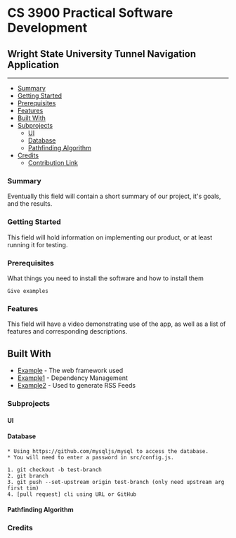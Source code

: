 # CS 3900 Practical Software Development

## Wright State University Tunnel Navigation Application
____
- [Summary](https://github.com/RLey/wsu-tunnel-app/README.md#Summary)
- [Getting Started](https://github.com/RLey/wsu-tunnel-app/README.md)
- [Prerequisites](https://github.com/RLey/wsu-tunnel-app/README.md)
- [Features](https://github.com/RLey/wsu-tunnel-app/README.md)
- [Built With](https://github.com/RLey/wsu-tunnel-app/README.md)
- [Subprojects](https://github.com/RLey/wsu-tunnel-app/README.md)
  - [UI](https://github.com/RLey/wsu-tunnel-app/README.md)
  - [Database](https://github.com/RLey/wsu-tunnel-app/README.md)
  - [Pathfinding Algorithm](https://github.com/RLey/wsu-tunnel-app/README.md)
- [Credits](https://github.com/RLey/wsu-tunnel-app/README.md)
  - [Contribution Link](https://github.com/RLey/wsu-tunnel-app/README.md)

### Summary
Eventually this field will contain a short summary of our project, it's goals, and the results.
### Getting Started
This field will hold information on implementing our product, or at least running it for testing.

### Prerequisites

What things you need to install the software and how to install them

```
Give examples
```

### Features
This field will have a video demonstrating use of the app, as well as a list of features and corresponding descriptions.

## Built With

* [Example](http://www.dropwizard.io/1.0.2/docs/) - The web framework used
* [Example1](https://maven.apache.org/) - Dependency Management
* [Example2](https://rometools.github.io/rome/) - Used to generate RSS Feeds


### Subprojects

  #### UI

  #### Database
    * Using https://github.com/mysqljs/mysql to access the database.
    * You will need to enter a password in src/config.js.

    1. git checkout -b test-branch
    2. git branch
    3. git push --set-upstream origin test-branch (only need upstream arg first tim)
    4. [pull request] cli using URL or GitHub

  #### Pathfinding Algorithm

### Credits
